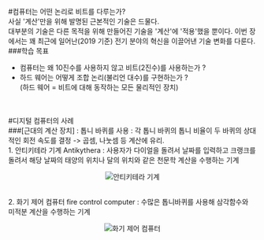 #컴퓨터는 어떤 논리로 비트를 다루는가?
<br/>
사실 '계산'만을 위해 발명된 근본적인 기술은 드물다.   
대부분의 기술은 다른 목적을 위해 만들어진 기술을 '계산'에 '적용'했을 뿐이다.
이번 장에서는 꽤 최근에 일어난(2019 기준) 전기 분야의 혁신을 이끌어낸 기술 변화를 다룬다.
<br/>
###학습 목표
- 컴퓨터는 왜 10진수를 사용하지 않고 비트(2진수)를 사용하는가 ?
- 하드 웨어는 어떻게 조합 논리(불리언 대수)를 구현하는가 ?   
  (하드 웨어 = 비트에 대해 동작하는 모든 물리적인 장치)
<br/>
<br/>
#디지털 컴퓨터의 사례
<br/>
###[근대의 계산 장치]
: 톱니 바퀴를 사용   
: 각 톱니 바퀴의 톱니 비율이 두 바퀴의 상대적인 회전 속도를 결정 -> 곱셈, 나눗셈 등 계산에 유리.
<br/>
1. 안티키테라 기계 Antikythera
: 사용자가 다이얼을 돌려서 날짜를 입력하고 크랭크를 돌려서 해당 날짜의 태양의 위치나 달의 위치와 같은 천문학 계산을 수행하는 기계
<p align="center"><img src="https://ko.wikipedia.org/wiki/%EC%95%88%ED%8B%B0%ED%82%A4%ED%8B%B0%EB%9D%BC_%EA%B8%B0%EA%B3%84#/media/%ED%8C%8C%EC%9D%BC:NAMA_Machine_d'Anticyth%C3%A8re_1.jpg" alt="안티키테라 기계"/></p>
<br/>
2. 화기 제어 컴퓨터 fire control computer
: 수많은 톱니바퀴를 사용해 삼각함수와 미적분 계산을 수행하는 기계
<p align="center"><img src="https://i.pinimg.com/1200x/70/81/4a/70814a54c13a43ba973faa1fa41ddb2c.jpg" alt="화기 제어 컴퓨터"/></p>

